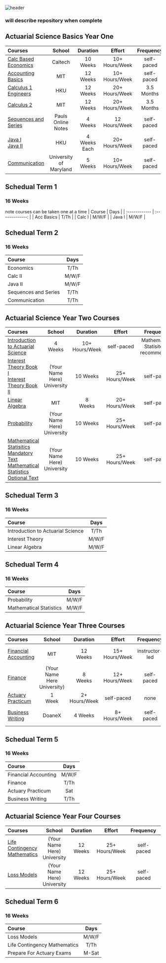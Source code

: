 ![header](https://capsule-render.vercel.app/api?type=waving&color=auto&height=300&section=header&text=Open%20Source%20Actuarial%20Science%20Degree&fontSize=40)

### will describe repository when complete 
##  Actuarial Science Basics Year One
| Courses       | School          | Duration       |      Effort    |    Frequency   |  Prerequisites  |
| :------------ | :-------------: | :-------------:| :-------------:| :-------------:| :-------------: |
| [Calc Based Economics](https://www.edx.org/course/principles-of-economics-with-calculus?index=product&queryID=8110f58edf987600be897faed1fc8281&position=4)| Caltech |  10 <br/> Weeks   |  10+ <br/> Hours/Week  |  self-paced  |   none  |
| [Accounting Basics](https://ocw.mit.edu/courses/sloan-school-of-management/15-501-introduction-to-financial-and-managerial-accounting-spring-2004/) | MIT      |            12 <br/>Weeks  | 10+ <br/> Hours/Week  |  self-paced |  none  |
| [Calculus 1 Engineers](https://www.edx.org/course/engineering-calculus-and-differential-equations?index=product&queryID=80b24023c0d6d7b747480f4bfe03eb47&position=1) | HKU | 12 <br/> Weeks | 20+ Hours/Week | 3.5 <br/>Months | Pre-Calc |
| [Calculus 2](https://ocw.mit.edu/courses/mathematics/18-02sc-multivariable-calculus-fall-2010/) | MIT | 12 <br/> Weeks | 20+ Hours/Week | 3.5 <br/>Months | Calc 1 |
| [Sequences and Series](https://tutorial.math.lamar.edu/Classes/CalcII/SeriesIntro.aspx) | Pauls Online Notes | 4 <br/> Weeks | 12 <br/> Hours/Week | self-paced | Calc 1 |
| [Java I](https://learning.edx.org/course/course-v1:HKUSTx+COMP102.1x+3T2021/home) <br/> [Java II](https://www.edx.org/course/introduction-to-java-programming-part-2?index=product&queryID=62b2867389510917001c24736f7e44c7&position=1) | HKU | 4 <br/> Weeks Each | 20+ <br/>Hours/Week |self-paced | none |
| [Communication](https://www.edx.org/course/PMCOMM01?index=product&queryID=0b3bb64436fb04e0f65c2b91b0651bf7&position=13) | University of Maryland | 5 <br/> Weeks  | 10+ <br/>Hours/Week |self-paced | none |
## Schedual Term 1
### 16 Weeks 
note courses can be taken one at a time 
| Course        | Days            |
| :------------ | :-------------: |
| Acc Basics    | T/Th            |
| Calc I        | M/W/F           |
| Java I        | M/W/F           |
## Schedual Term 2
### 16 Weeks
| Course        | Days            |
| :------------ | :-------------: |
| Economics| T/Th            |
| Calc II       | M/W/F           |
| Java II       | M/W/F           |
| Sequences and Series | T/Th     |
| Communication | T/Th            |
## Actuarial Science Year Two Courses
| Courses       | School          | Duration       |      Effort    |    Frequency   |  Prerequisites  |
| :------------ | :-------------: | :-------------:| :-------------:| :-------------:| :-------------: |
| [Introduction to Actuarial Science](https://www.edx.org/course/introduction-to-actuarial-science?index=product&queryID=d5a866c3bef9d2778f61db89e56aa24a&position=17) | 4 <br/> Weeks | 10+ <br/> Hours/Week | self-paced | Mathematical Statisitcs - recommended | none |
| [Interest Theory Book I](https://www.actexmadriver.com/samples/ACTEX_2FM-ACT-882216_sample_12-18-17.pdf) <br/> [Interest Theory Book II](https://faculty.ksu.edu.sa/sites/default/files/derivatives_markets_3e_0.pdf) | (Your Name Here) University | 10 Weeks | 25+ <br/> Hours/Week | self-paced | Calc II  <br/> Sequences And Series |
| [Linear Algebra](https://ocw.mit.edu/courses/mathematics/18-06sc-linear-algebra-fall-2011/) | MIT | 8 <br/> Weeks | 20+ <br/> Hours/Week | self-paced | Calc I |
| [Probability](https://www.amazon.com/Probability-Springer-Texts-Statistics-Pitman-dp-0387979743/dp/0387979743/ref=mt_other?_encoding=UTF8&me=&qid=1641325716) |  (Your Name Here) University | 10 Weeks | 25+ <br/> Hours/Week | self-paced | Calc II  <br/> Sequences And Series |
| [Mathematical Statisitics Mandatory Text](https://www.amazon.com/s?k=John+E.+Freund%27s+Mathematical+Statistics+with+Applications&i=stripbooks&crid=365XSNOQ6LW0L&sprefix=john+e.+freund%27s+mathematical+statistics+with+applications+%2Cstripbooks%2C63&ref=nb_sb_noss) <br/> [Mathematical Statistics Optional Text](https://www.amazon.com/Introduction-Probability-Cambridge-Mathematical-Textbooks/dp/1108415857) | (Your Name Here) University | 10 Weeks | 25+ <br/> Hours/Week | self-paced | Calc II  <br/> Sequences And Series |
## Schedual Term 3
### 16 Weeks 
| Course        | Days            |
| :------------ | :-------------: |
| Introduction to Actuarial Science| T/Th            |
| Interest Theory        | M/W/F           |
| Linear Algebra        | M/W/F           |
## Schedual Term 4
### 16 Weeks 
| Course        | Days            |
| :------------ | :-------------: |
| Probability        | M/W/F           |
| Mathematical Statistics        | M/W/F           |
## Actuarial Science Year Three Courses
| Courses       | School          | Duration       |      Effort    |    Frequency   |  Prerequisites  |
| :------------ | :-------------: | :-------------:| :-------------:| :-------------:| :-------------: |
| [Financial Accounting](https://www.edx.org/course/finance-accounting?index=product&queryID=696f3c4dbb6d7e41e195c14c93593448&position=3) | MIT | 12 <br/> Weeks | 15+ <br/> Hours/Week | instructor-led | Calc II <br/> Linear Algebra |
| [Finance](https://www.amazon.com/Essentials-Corporate-Finance-6Ed-2008/dp/B01CCPV5RM/ref=sr_1_4?crid=DSALMYQ7FHZO&keywords=ross%2C+s+essentials+of+corporate+finance&qid=1641418297&s=books&sprefix=ross%2C+s+essentials+of+corporatefinance+%2Cstripbooks%2C65&sr=1-4) | (Your Name Here University) | 8 <br/> Weeks | 12+ <br/> Hours/Week | self-paced | none |
| [Actuary Practicum](https://www.youtube.com/c/EtchedActuarial/videos) | 1 <br/> Week | 2+ <br/> Hours/Week | self-paced | none |
| [Business Writing](https://www.edx.org/course/business-writing-techniques?index=product&queryID=e2d3209a5188d944a0c00df45ec95a6d&position=2) | DoaneX | 4 Weeks | 8+ <br/> Hours/Week | self-paced | College Writing Level 1 |
## Schedual Term 5
### 16 Weeks 
| Course        | Days            |
| :------------ | :-------------: |
| Financial Accounting        | M/W/F           |
| Finance       | T/Th           |
| Actuary Practicum | Sat |
| Business Writing | T/Th |
## Actuarial Science Year Four Courses
| Courses       | School          | Duration       |      Effort    |    Frequency   |  Prerequisites  |
| :------------ | :-------------: | :-------------:| :-------------:| :-------------:| :-------------: |
| [Life Contingency Mathematics](https://www.amazon.com/Actuarial-Mathematics-Contingent-International-Science/dp/1107044073/ref=sr_1_4?crid=2UCE1OVKD3XLW&keywords=Actuarial+Mathematics+for+Life+Contingent+Risks&qid=1641491979&refinements=p_n_condition-type%3A1294425011&rnid=1294421011&s=books&sprefix=actuarial+mathematics+for+life+contingent+risks%2Cstripbooks%2C388&sr=1-4) | (Your Name Here) University | 12 <br/> Weeks | 25+ <br/> Hours/Week | self-paced | High Level Math & Jr Standing |
| [Loss Models](https://www.amazon.com/Loss-Models-Decisions-Stuart-Klugman/dp/1118315324/ref=sr_1_6?crid=2RUIL6IN9DLUD&keywords=Loss+Models%3A+From+Data+to+Decisions&qid=1641492335&s=books&sprefix=loss+models+from+data+to+decisions%2Cstripbooks%2C238&sr=1-6) |  (Your Name Here) University | 12 <br/> Weeks | 25+ <br/> Hours/Week | self-paced | High Level Math & Jr Standing |
## Schedual Term 6
### 16 Weeks 
| Course        | Days            |
| :------------ | :-------------: |
| Loss Models      | M/W/F           |
| Life Contingency Mathematics    | T/Th           |
| Prepare For Actuary Exams | M-Sat |
